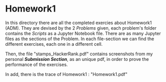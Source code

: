 # Homework1
In this directory there are all the completed exercies about Homework1 (ADM). They are devised by the 2 *Problems* given, each problem's folder contains the *Scripts* as a Jupyter Notebook file. There are as many Jupyter files as the sections of the Problem. In each file-section we can find the different exercises, each one in a different cell.

Then, the file "stamps_HackerRank.pdf" contains screenshots from my personal ***Submission Section***, as an unique pdf, in order to prove the performance of the exercises.

In add, there is the trace of Homework1 : "Homework1.pdf"
